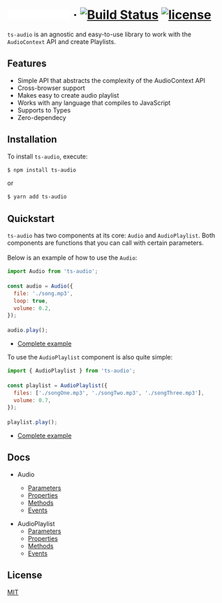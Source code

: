 # <img alt="ts-audio" src="/.github/logo.svg?sanitize=true" width="144"> &middot; [![Build Status](https://travis-ci.org/EvandroLG/ts-audio.svg?branch=master)](https://travis-ci.org/EvandroLG/ts-audio) [![license](https://badgen.now.sh/badge/license/MIT)](./LICENSE)

`ts-audio` is an agnostic and easy-to-use library to work with the `AudioContext` API and create Playlists.

## Features

- Simple API that abstracts the complexity of the AudioContext API
- Cross-browser support
- Makes easy to create audio playlist
- Works with any language that compiles to JavaScript
- Supports to Types
- Zero-dependecy

## Installation

To install `ts-audio`, execute:

```sh
$ npm install ts-audio
```

or

```sh
$ yarn add ts-audio
```

## Quickstart

`ts-audio` has two components at its core: `Audio` and `AudioPlaylist`. Both components are functions that you can call with certain parameters.<br><br>
Below is an example of how to use the `Audio`:

```js
import Audio from 'ts-audio';

const audio = Audio({
  file: './song.mp3',
  loop: true,
  volume: 0.2,
});

audio.play();
```

- [Complete example](https://codesandbox.io/s/ts-audio-audio-m54u5)

To use the `AudioPlaylist` component is also quite simple:

```js
import { AudioPlaylist } from 'ts-audio';

const playlist = AudioPlaylist({
  files: ['./songOne.mp3', './songTwo.mp3', './songThree.mp3'],
  volume: 0.7,
});

playlist.play();
```

- [Complete example](https://codesandbox.io/s/ts-audio-playlist-ovynj)

## Docs

- Audio

  - [Parameters](https://github.com/EvandroLG/ts-audio/wiki/Audio:-Parameters)
  - [Properties](https://github.com/EvandroLG/ts-audio/wiki/Audio:-Properties)
  - [Methods](https://github.com/EvandroLG/ts-audio/wiki/Audio:-Methods)
  - [Events](https://github.com/EvandroLG/ts-audio/wiki/Audio:-Events)

* AudioPlaylist
  - [Parameters](https://github.com/EvandroLG/ts-audio/wiki/AudioPlaylist:-Parameters)
  - [Properties](https://github.com/EvandroLG/ts-audio/wiki/AudioPlaylist:-Properties)
  - [Methods](https://github.com/EvandroLG/ts-audio/wiki/AudioPlaylist:-Methods)
  - [Events](https://github.com/EvandroLG/ts-audio/wiki/AudioPlaylist:-Events)

## License

[MIT](https://github.com/EvandroLG/ts-audio/tree/master/LICENSE)
